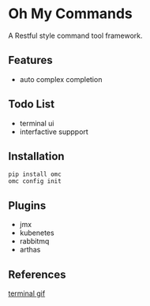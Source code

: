 Oh My Commands
===================
A Restful style command tool framework.

Features
-------------------
* auto complex completion 

Todo List
-------------------
* terminal ui
* interfactive suppport

Installation
-------------------
```
pip install omc
omc config init
```

Plugins
-------------------
* jmx
* kubenetes
* rabbitmq
* arthas

 
 
References
-------------------
[terminal gif](https://blog.francium.tech/capture-your-terminal-like-a-pro-15fcd521b0b1)






